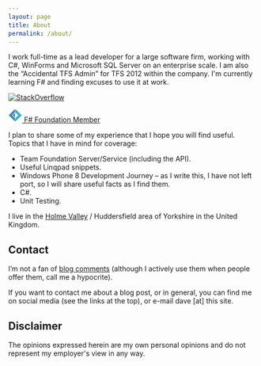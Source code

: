 ```yaml
---
layout: page
title: About
permalink: /about/
---
```


I work full-time as a lead developer for a large software firm, working with C#, WinForms and Microsoft SQL Server on an enterprise scale. I am also the “Accidental TFS Admin” for TFS 2012 within the company. I'm currently learning F# and finding excuses to use it at work.

[![StackOverflow](http://stackoverflow.com/users/flair/383710.png)](http://stackoverflow.com/users/383710/daveshaw)

[![F#](/images/fsharp.png) F# Foundation Member](http://foundation.fsharp.org/daveshaw)

I plan to share some of my experience that I hope you will find useful. Topics that I have in mind for coverage:

 - Team Foundation Server/Service (including the API).
 - Useful Linqpad snippets.
 - Windows Phone 8 Development Journey – as I write this, I have not left port, so I will share useful facts as I find them.
 - C#.
 - Unit Testing.

I live in the [Holme Valley](http://en.wikipedia.org/wiki/Holme_Valley) / Huddersfield area of Yorkshire in the United Kingdom.

Contact
---
I’m not a fan of [blog comments](http://www.joelonsoftware.com/items/2007/07/20.html) (although I actively use them when people offer them, call me a hypocrite).

If you want to contact me about a blog post, or in general, you can find me on social media (see the links at the top), or e-mail dave [at] this site.

Disclaimer
---
The opinions expressed herein are my own personal opinions and do not represent my employer's view in any way.